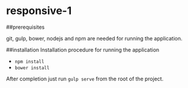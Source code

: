 # responsive-1

##prerequisites

git, gulp, bower, nodejs and npm are needed for running the application.

##installation
Installation procedure for running the application

* ```npm install```
* ```bower install```

After completion just run  ```gulp serve``` from the root of the project.
